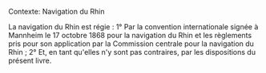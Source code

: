 Contexte: Navigation du Rhin

La navigation du Rhin est régie : 1° Par la convention internationale signée à Mannheim le 17 octobre 1868 pour la navigation du Rhin et les règlements pris pour son application par la Commission centrale pour la navigation du Rhin ; 2° Et, en tant qu'elles n'y sont pas contraires, par les dispositions du présent livre.